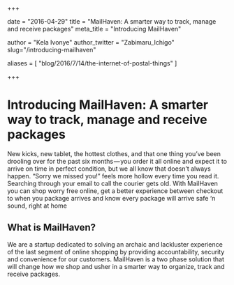 +++

date = "2016-04-29"
title = "MailHaven: A smarter way to track, manage and receive packages"
meta_title = "Introducing MailHaven"

author = "Kela Ivonye"
author_twitter = "Zabimaru_Ichigo"
slug="/introducing-mailhaven"


aliases = [
 "blog/2016/7/14/the-internet-of-postal-things"
]

+++

# Introducing MailHaven: A smarter way to track, manage and receive packages

New kicks, new tablet, the hottest clothes, and that one thing you’ve been drooling over for the past six months — you order it all online and expect it to arrive on time in perfect condition, but we all know that doesn’t always happen. “Sorry we missed you!” feels more hollow every time you read it. Searching through your email to call the courier gets old. With MailHaven you can shop worry free online, get a better experience between checkout to when you package arrives and know every package will arrive safe ‘n sound, right at home

## What is MailHaven?

We are a startup dedicated to solving an archaic and lackluster experience of the last segment of online shopping by providing accountability, security and convenience for our customers. MailHaven is a two phase solution that will change how we shop and usher in a smarter way to organize, track and receive packages.
